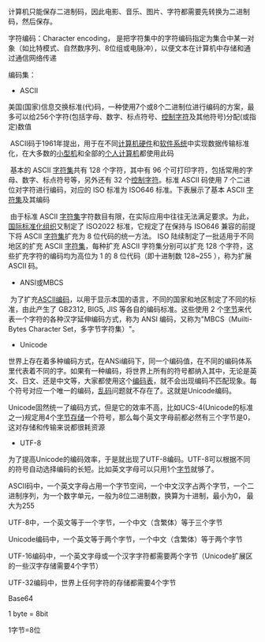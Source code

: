 计算机只能保存二进制码，因此电影、音乐、图片、字符都需要先转换为二进制码，然后保存。

字符编码：Character encoding， 是把字符集中的字符编码指定为集合中某一对象（如比特模式、自然数序列、8位组或电脉冲），以便文本在计算机中存储和通过通信网络传递

编码集：

- ASCII

​		美国(国家)信息交换标准(代)码，一种使用7个或8个二进制位进行编码的方案，最多可以给256个字符(包括字母、数字、标点符号、[控制字符](https://baike.baidu.com/item/控制字符)及其他符号)分配(或指定)数值

​		ASCII码于1961年提出，用于在不同[计算机硬件](https://baike.baidu.com/item/计算机硬件)和[软件系统](https://baike.baidu.com/item/软件系统)中实现数据传输标准化，在大多数的[小型机](https://baike.baidu.com/item/小型机)和全部的[个人计算机](https://baike.baidu.com/item/个人计算机)都使用此码

​		基本的 ASCII [字符集](https://baike.baidu.com/item/字符集)共有 128 个字符，其中有 96 个可打印字符，包括常用的字母、数字、标点符号等，另外还有 32 个[控制字符](https://baike.baidu.com/item/控制字符)。标准 ASCII 码使用 7 个二进位对字符进行编码，对应的 ISO 标准为 ISO646 标准。下表展示了基本 ASCII [字符集](https://baike.baidu.com/item/字符集)及其编码

​		由于标准 ASCII [字符集](https://baike.baidu.com/item/字符集)字符数目有限，在实际应用中往往无法满足要求。为此，[国际标准化组织](https://baike.baidu.com/item/国际标准化组织)又制定了 ISO2022 标准，它规定了在保持与 ISO646 兼容的前提下将 ASCII [字符集](https://baike.baidu.com/item/字符集)扩充为 8 位代码的统一方法。 ISO 陆续制定了一批适用于不同地区的扩充 ASCII [字符集](https://baike.baidu.com/item/字符集)，每种扩充 ASCII 字符集分别可以扩充 128 个字符，这些扩充字符的编码均为高位为 1 的 8 位代码（即十进制数 128~255 ），称为扩展 ASCII 码。

- ANSI或MBCS

​		为了扩充[ASCII编码](https://baike.baidu.com/item/ASCII编码)，以用于显示本国的语言，不同的国家和地区制定了不同的标准，由此产生了 GB2312, BIG5, JIS 等各自的编码标准。这些使用 2 个[字节](https://baike.baidu.com/item/字节)来代表一个字符的各种汉字延伸编码方式，称为 ANSI 编码，又称为"MBCS（Muilti-Bytes Character Set，多字节字符集）"。

- Unicode

​	世界上存在着多种编码方式，在ANSi编码下，同一个编码值，在不同的编码体系里代表着不同的字。如果有一种编码，将世界上所有的符号都纳入其中，无论是英文、日文、还是中文等，大家都使用这个[编码表](https://baike.baidu.com/item/编码表)，就不会出现编码不匹配现象。每个符号对应一个唯一的编码，[乱码](https://baike.baidu.com/item/乱码)问题就不存在了。这就是Unicode编码。

​	Unicode固然统一了编码方式，但是它的效率不高，比如UCS-4(Unicode的标准之一)规定用4个[字节](https://baike.baidu.com/item/字节)[存储](https://baike.baidu.com/item/存储)一个符号，那么每个英文字母前都必然有三个字节是0，这对存储和传输来说都很耗资源

- UTF-8

​		为了提高Unicode的编码效率，于是就出现了UTF-8编码。UTF-8可以根据不同的符号自动选择编码的长短。比如英文字母可以只用1个[字节](https://baike.baidu.com/item/字节)就够了。



ASCII码中，一个英文字母占用一个字节空间，一个中文汉字占两个字节，一个二进制序列，为一个数字单元，一般为8位二进制数，换算为十进制，最小为0， 最大为255

UTF-8中，一个英文等于一个字节，一个中文（含繁体）等于三个字节

Unicode编码中，一个英文等于两个字节，一个中文（含繁体）等于两个字节

UTF-16编码中，一个英文字母或一个汉字字符都需要两个字节（Unicode扩展区的一些汉字存储需要4个字节）

UTF-32编码中，世界上任何字符的存储都需要4个字节



Base64



1 byte = 8bit

1字节=8位